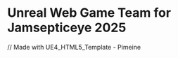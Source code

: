 # Unreal Web Game Team for Jamsepticeye 2025




































// Made with UE4_HTML5_Template - Pimeine
